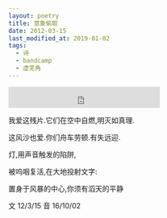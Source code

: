 ```yaml
---
layout: poetry
title: 意象偷取
date: 2012-03-15
last_modified_at: 2019-01-02
tags:
  - 诗
  - bandcamp
  - 虚芜角
---
```


<iframe style="border: 0; height: 42px;" src="https://bandcamp.com/EmbeddedPlayer/album=520012298/size=small/bgcol=333333/linkcol=4ec5ec/artwork=none/track=3462940593/transparent=true/" seamless><a href="https://feeshy.bandcamp.com/album/ends-of-nihil">ends of nihil by feeshy</a></iframe>

我爱这残片.它们在空中自燃,明灭如真理.

这风沙也爱.你们舟车劳顿.有失远迎.

灯,用声音触发的陷阱,

被呜咽复活,在大地投射文字:

置身于风暴的中心,你须有滔天的平静

文 12/3/15
音 16/10/02


